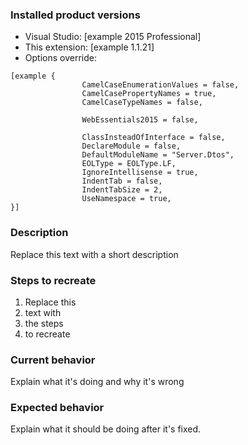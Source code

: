 ### Installed product versions
- Visual Studio: [example 2015 Professional]
- This extension: [example 1.1.21]
- Options override:
```
[example {
                CamelCaseEnumerationValues = false,
                CamelCasePropertyNames = true,
                CamelCaseTypeNames = false,

                WebEssentials2015 = false,

                ClassInsteadOfInterface = false,
                DeclareModule = false,
                DefaultModuleName = "Server.Dtos",
                EOLType = EOLType.LF,
                IgnoreIntellisense = true,
                IndentTab = false,
                IndentTabSize = 2,
                UseNamespace = true,            
}]
```

### Description
Replace this text with a short description

### Steps to recreate
1. Replace this
2. text with 
3. the steps
4. to recreate

### Current behavior
Explain what it's doing and why it's wrong

### Expected behavior
Explain what it should be doing after it's fixed.
